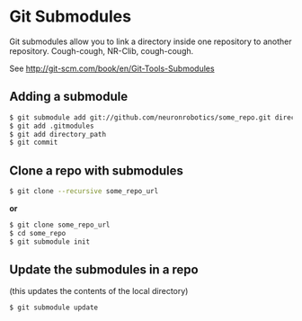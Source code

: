 Git Submodules
==============

Git submodules allow you to link a directory inside one repository
to another repository.  Cough-cough, NR-Clib, cough-cough.

See http://git-scm.com/book/en/Git-Tools-Submodules

Adding a submodule
------------------

```bash
$ git submodule add git://github.com/neuronrobotics/some_repo.git directory_path
$ git add .gitmodules
$ git add directory_path
$ git commit
```

Clone a repo with submodules
----------------------------

```bash
$ git clone --recursive some_repo_url
```

**or**

```bash
$ git clone some_repo_url
$ cd some_repo
$ git submodule init
```

Update the submodules in a repo
-------------------------------

(this updates the contents of the local directory)

```bash
$ git submodule update
```
